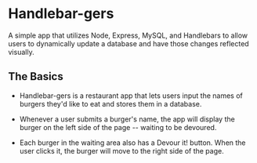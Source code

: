 # Handlebar-gers

A simple app that utilizes Node, Express, MySQL, and Handlebars to allow users to dynamically update a database and have those changes reflected visually.

## The Basics

- Handlebar-gers is a restaurant app that lets users input the names of burgers they'd like to eat and stores them in a database.

- Whenever a user submits a burger's name, the app will display the burger on the left side of the page -- waiting to be devoured.

- Each burger in the waiting area also has a Devour it! button. When the user clicks it, the burger will move to the right side of the page.
